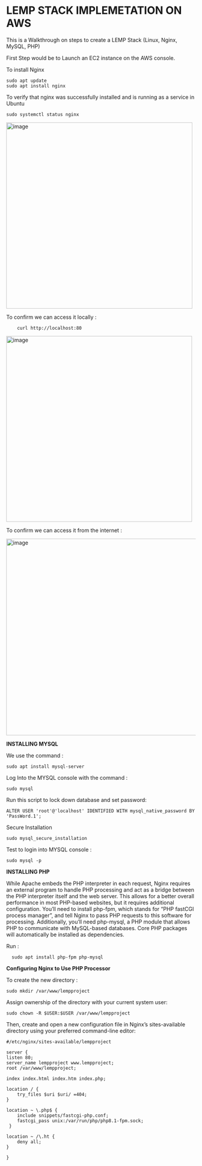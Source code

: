  # LEMP STACK IMPLEMETATION ON AWS 
 
This is a Walkthrough on steps to create a LEMP Stack (Linux, Nginx, MySQL, PHP)

First Step would be to Launch an  EC2 instance on the AWS console.

To install Nginx

    sudo apt update
    sudo apt install nginx

To verify that nginx was successfully installed and is running as a service in Ubuntu
      
    sudo systemctl status nginx

<img width="495" alt="image" src="https://user-images.githubusercontent.com/102925329/201746287-4de8d7bd-e30f-495e-85e1-c3d7b16c1c6a.png">

To confirm we can access it locally : 

        curl http://localhost:80

<img width="494" alt="image" src="https://user-images.githubusercontent.com/102925329/201747020-8d7b0c1a-6afd-491f-ac83-2a92b99d2826.png">

To confirm we can access it from the internet : 

<img width="523" alt="image" src="https://user-images.githubusercontent.com/102925329/201747613-30de52c0-7223-4fbb-943d-e4d6f12577b8.png">


**INSTALLING MYSQL**

We use the command : 
     
    sudo apt install mysql-server
    
Log Into the MYSQL console with the command : 

    sudo mysql
Run this script to lock down database and set password: 

    ALTER USER 'root'@'localhost' IDENTIFIED WITH mysql_native_password BY 'PassWord.1';

Secure Installation

    sudo mysql_secure_installation
    
Test to login into MYSQL console : 

    sudo mysql -p
    

**INSTALLING PHP**

While Apache embeds the PHP interpreter in each request, Nginx requires an external program to handle PHP processing and act as a bridge between the PHP interpreter itself and the web server. This allows for a better overall performance in most PHP-based websites, but it requires additional configuration. You’ll need to install php-fpm, which stands for “PHP fastCGI process manager”, and tell Nginx to pass PHP requests to this software for processing. Additionally, you’ll need php-mysql, a PHP module that allows PHP to communicate with MySQL-based databases. Core PHP packages will automatically be installed as dependencies.

Run : 

      sudo apt install php-fpm php-mysql
      
**Configuring Nginx to Use PHP Processor**

To create the new directory : 

    sudo mkdir /var/www/lempproject

Assign ownership of the directory with your current system user: 

    sudo chown -R $USER:$USER /var/www/lempproject

Then, create and open a new configuration file in Nginx’s sites-available directory using your preferred command-line editor: 

    #/etc/nginx/sites-available/lempproject

    server {
    listen 80;
    server_name lempproject www.lempproject;
    root /var/www/lempproject;

    index index.html index.htm index.php;

    location / {
        try_files $uri $uri/ =404;
    }

    location ~ \.php$ {
        include snippets/fastcgi-php.conf;
        fastcgi_pass unix:/var/run/php/php8.1-fpm.sock;
     }

    location ~ /\.ht {
        deny all;
    }

    }

